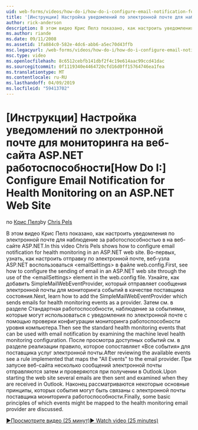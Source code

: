 ```yaml
---
uid: web-forms/videos/how-do-i/how-do-i-configure-email-notification-for-health-monitoring-on-an-aspnet-web-site
title: '[Инструкции] Настройка уведомлений по электронной почте для наблюдения за работоспособностью веб-узла ASP.NET | Документация Майкрософт'
author: rick-anderson
description: В этом видео Крис Пелз показано, как настроить уведомления по электронной почте для наблюдение за работоспособностью в на веб-сайте ASP.NET. Во-первых см. в разделе Настройка отправки e...
ms.author: riande
ms.date: 09/11/2008
ms.assetid: 1fa884c0-582e-4dc6-abb6-a5ec70d43ffb
msc.legacyurl: /web-forms/videos/how-do-i/how-do-i-configure-email-notification-for-health-monitoring-on-an-aspnet-web-site
msc.type: video
ms.openlocfilehash: 8c6512cebfb141dbf2f4c19e614aac99ccd41dac
ms.sourcegitcommit: 0f1119340e4464720cfd16d0ff15764746ea1fea
ms.translationtype: MT
ms.contentlocale: ru-RU
ms.lasthandoff: 04/09/2019
ms.locfileid: "59413702"
---
```

# <a name="how-do-i-configure-email-notification-for-health-monitoring-on-an-aspnet-web-site"></a><span data-ttu-id="82e15-104">[Инструкции] Настройка уведомлений по электронной почте для мониторинга на веб-сайта ASP.NET работоспособности</span><span class="sxs-lookup"><span data-stu-id="82e15-104">[How Do I:] Configure Email Notification for Health Monitoring on an ASP.NET Web Site</span></span>

<span data-ttu-id="82e15-105">по [Крис Пелз](https://twitter.com/chrispels)</span><span class="sxs-lookup"><span data-stu-id="82e15-105">by [Chris Pels](https://twitter.com/chrispels)</span></span>

<span data-ttu-id="82e15-106">В этом видео Крис Пелз показано, как настроить уведомления по электронной почте для наблюдение за работоспособностью в на веб-сайте ASP.NET.</span><span class="sxs-lookup"><span data-stu-id="82e15-106">In this video Chris Pels shows how to configure email notification for health monitoring in an ASP.NET web site.</span></span> <span data-ttu-id="82e15-107">Во-первых, узнать, как настроить отправку по электронной почте, веб-узла ASP.NET воспользоваться &lt;emailSettings&gt; в файле web.config.</span><span class="sxs-lookup"><span data-stu-id="82e15-107">First, see how to configure the sending of email in an ASP.NET web site through the use of the &lt;emailSettings&gt; element in the web.config file.</span></span> <span data-ttu-id="82e15-108">Узнайте, как добавить SimpleMailWebEventProvider, который отправляет сообщения электронной почты для мониторинга событий в качестве поставщика состояния.</span><span class="sxs-lookup"><span data-stu-id="82e15-108">Next, learn how to add the SimpleMailWebEventProvider which sends emails for health monitoring events as a provider.</span></span> <span data-ttu-id="82e15-109">Затем см. в разделе Стандартная работоспособности, наблюдение за событиями, которые могут использоваться с уведомления по электронной почте с помощью проверки конфигурации мониторинга работоспособности уровня компьютера.</span><span class="sxs-lookup"><span data-stu-id="82e15-109">Then see the standard health monitoring events that can be used with email notification by examining the machine level health monitoring configuration.</span></span> <span data-ttu-id="82e15-110">После просмотра доступных событий см. в разделе реализации правило, которое сопоставляет «Все события» для поставщика услуг электронной почты.</span><span class="sxs-lookup"><span data-stu-id="82e15-110">After reviewing the available events see a rule implemented that maps the "All Events" to the email provider.</span></span> <span data-ttu-id="82e15-111">При запуске веб-сайта несколько сообщений электронной почты отправляются затем и проверяются при получении в Outlook.</span><span class="sxs-lookup"><span data-stu-id="82e15-111">Upon starting the web site several emails are then sent and examined when they are received in Outlook.</span></span> <span data-ttu-id="82e15-112">Наконец рассматриваются некоторые основные принципы, которых события могут быть связаны с электронной почты поставщика мониторинга работоспособности.</span><span class="sxs-lookup"><span data-stu-id="82e15-112">Finally, some basic principles of which events might be mapped to the health monitoring email provider are discussed.</span></span>

[<span data-ttu-id="82e15-113">&#9654;Просмотрите видео (25 минут)</span><span class="sxs-lookup"><span data-stu-id="82e15-113">&#9654; Watch video (25 minutes)</span></span>](https://channel9.msdn.com/Blogs/ASP-NET-Site-Videos/how-do-i-configure-email-notification-for-health-monitoring-on-an-aspnet-web-site)
